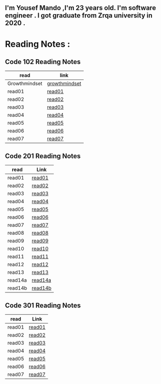 ##  I'm Yousef Mando ,I'm 23 years old. I'm software engineer . I got graduate from Zrqa university in 2020 . 

# Reading Notes :
## Code 102 Reading Notes

| read          | link                                                                            |
|---            |---                                                                              | 
| Growthmindset | [growthmindset](./102/growthmindset.md)   |
|  read01       | [read01](./102/read01.md)                 |   
| read02        | [read02](./102/read02.md)                 |  
|  read03       | [read03](./102/read03.md)                 |   
| read04        | [read04](./102/read04.md)                 |  
|  read05       | [read05](./102/read05.md)                 |   
| read06        | [read06](./102/read06.md)                 |  
| read07        | [read07](./102/read07.md)                 |


## Code 201 Reading Notes

| read          | Link                                                                            | 
| ------------- | ---------------                                                                 |
| read01        | [read01](./201/read01.md)     | 
| read02        | [read02](./201/read02.md)     | 
| read03        | [read03](./201/read03.md)     | 
| read04        | [read04](./201/read04.md)     | 
| read05        | [read05](./201/read05.md)     | 
| read06        | [read06](./201/read06.md)     | 
| read07        | [read07](./201/read07.md)     | 
| read08        | [read08](./201/read08.md)     | 
| read09        | [read09](./201/read09.md)     | 
| read10        | [read10](./201/read10.md)     | 
| read11        | [read11](./201/read11.md)     | 
| read12        | [read12](./201/read12.md)     | 
| read13        | [read13](./201/read13.md)     | 
| read14a       | [read14a](./201/read14a.md)   | 
| read14b       | [read14b](./201/read14b.md)   | 


## Code 301 Reading Notes

| read          | Link                                                                            | 
| ------------- | ---------------                                                                 |
| read01        | [read01](./301/read01.md)     | 
| read02        | [read02](./301/read02.md)     | 
| read03        | [read03](./301/read03.md)     | 
| read04        | [read04](./301/read04.md)     |
| read05        | [read05](./301/read05.md)     | 
| read06        | [read06](./301/read06.md)     | 
| read07        | [read07](./301/read07.md)     | 